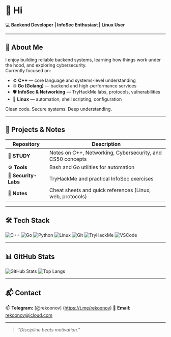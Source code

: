 # 👋 Hi

💻 **Backend Developer | InfoSec Enthusiast | Linux User**

---

## 🧠 About Me
I enjoy building reliable backend systems, learning how things work under the hood, and exploring cybersecurity.  
Currently focused on:
- ⚙️ **C++** — core language and systems-level understanding  
- 🌐 **Go (Golang)** — backend and high-performance services  
- 🛡️ **InfoSec & Networking** — TryHackMe labs, protocols, vulnerabilities  
- 🐧 **Linux** — automation, shell scripting, configuration

Clean code. Secure systems. Deep understanding.

---

## 🚀 Projects & Notes
| Repository | Description |
|-------------|-------------|
| 🧱 **STUDY** | Notes on C++, Networking, Cybersecurity, and CS50 concepts |
| ⚙️ **Tools** | Bash and Go utilities for automation | **[SOON]**
| 🧩 **Security-Labs** | TryHackMe and practical InfoSec exercises | **[SOON]**
| 🔐 **Notes** | Cheat sheets and quick references (Linux, web, protocols) | **[SOON]**

---

## 🛠️ Tech Stack
![C++](https://img.shields.io/badge/C++-00599C?style=for-the-badge&logo=cplusplus&logoColor=white)
![Go](https://img.shields.io/badge/Go-00ADD8?style=for-the-badge&logo=go&logoColor=white)
![Python](https://img.shields.io/badge/Python-3776AB?style=for-the-badge&logo=python&logoColor=white)
![Linux](https://img.shields.io/badge/Linux-FCC624?style=for-the-badge&logo=linux&logoColor=black)
![Git](https://img.shields.io/badge/Git-F05032?style=for-the-badge&logo=git&logoColor=white)
![TryHackMe](https://img.shields.io/badge/TryHackMe-2C2C2C?style=for-the-badge&logo=tryhackme&logoColor=white)
![VSCode](https://img.shields.io/badge/VSCode-007ACC?style=for-the-badge&logo=visualstudiocode&logoColor=white)

---

## 📊 GitHub Stats
![GitHub Stats](https://github-readme-stats.vercel.app/api?username=bogdan-dev&show_icons=true&theme=tokyonight)
![Top Langs](https://github-readme-stats.vercel.app/api/top-langs/?username=bogdan-dev&layout=compact&theme=tokyonight)

---

## 📬 Contact
📫 **Telegram:** [@rekoonov] (https://t.me/rekoonov)
📧 **Email:** rekoonov@icloud.com  

---

> _“Discipline beats motivation.”_
